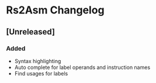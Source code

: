 <!-- Keep a Changelog guide -> https://keepachangelog.com -->

# Rs2Asm Changelog

## [Unreleased]
### Added
- Syntax highlighting
- Auto complete for label operands and instruction names
- Find usages for labels
